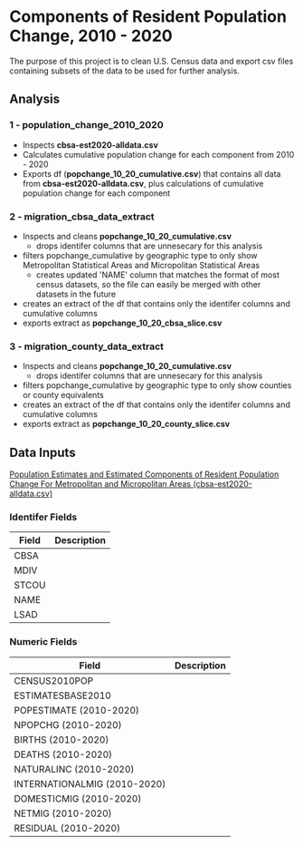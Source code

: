 # Components of Resident Population Change, 2010 - 2020
The purpose of this project is to clean U.S. Census data and export csv files containing subsets of the data to be used for further analysis.

## Analysis
### 1 - population_change_2010_2020
* Inspects **cbsa-est2020-alldata.csv**
* Calculates cumulative population change for each component from 2010 - 2020
* Exports df (**popchange_10_20_cumulative.csv**) that contains all data from **cbsa-est2020-alldata.csv**, plus calculations of cumulative population change for each component

### 2 - migration_cbsa_data_extract
* Inspects and cleans **popchange_10_20_cumulative.csv** 
  * drops identifer columns that are unnesecary for this analysis
* filters popchange_cumulative by geographic type to only show Metropolitan Statistical Areas and Micropolitan Statistical Areas
  * creates updated 'NAME' column that matches the format of most census datasets, so the file can easily be merged with other datasets in the future
* creates an extract of the df that contains only the identifer columns and cumulative columns
* exports extract as **popchange_10_20_cbsa_slice.csv**

### 3 - migration_county_data_extract
* Inspects and cleans **popchange_10_20_cumulative.csv**
   * drops identifer columns that are unnesecary for this analysis
* filters popchange_cumulative by geographic type to only show counties or county equivalents
* creates an extract of the df that contains only the identifer columns and cumulative columns
* exports extract as **popchange_10_20_county_slice.csv**

## Data Inputs
[Population Estimates and Estimated Components of Resident Population Change For Metropolitan and Micropolitan Areas (cbsa-est2020-alldata.csv)](https://www.census.gov/programs-surveys/popest/technical-documentation/research/evaluation-estimates/2020-evaluation-estimates/2010s-totals-metro-and-micro-statistical-areas.html)

### Identifer Fields
Field | Description
------------ | -------------
CBSA | 
MDIV | 
STCOU |
NAME |
LSAD |

### Numeric Fields
Field | Description
------------ | -------------
CENSUS2010POP | 
ESTIMATESBASE2010|
POPESTIMATE (2010-2020)|
NPOPCHG (2010-2020)|
BIRTHS (2010-2020)|
DEATHS (2010-2020)|
NATURALINC (2010-2020)|
INTERNATIONALMIG (2010-2020)|
DOMESTICMIG (2010-2020)|
NETMIG (2010-2020)|
RESIDUAL (2010-2020)|
